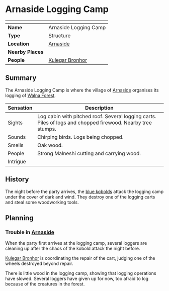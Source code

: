 # Arnaside Logging Camp

| []() | |
| --- | --- |
| **Name** | Arnaside Logging Camp |
| **Type** | Structure |
| **Location** | [Arnaside](../settlements/villages/arnaside.md) |
| **Nearby Places** | |
| **People** | [Kulegar Bronhor](../../characters/kulegar-bronhor.md) |

## Summary

The Arnaside Logging Camp is where the village of [Arnaside](../settlements/villages/arnaside.md) organises its logging of [Walna Forest](../topography/forests/walna-forest.md).

| Sensation | Description |
| ---- | --- |
| Sights | Log cabin with pitched roof. Several logging carts. Piles of logs and chopped firewood. Nearby tree stumps. |
| Sounds | Chirping birds. Logs being chopped. |
| Smells | Oak wood. |
| People | Strong Malneshi cutting and carrying wood. |
| Intrigue | |

## History

The night before the party arrives, the [blue kobolds](../../lineages/blue-kobold.md) attack the logging camp under the cover of dark and wind. They destroy one of the logging carts and steal some woodworking tools.

## Planning

### Trouble in [Arnaside](../settlements/villages/arnaside.md)

When the party first arrives at the logging camp, several loggers are cleaning up after the chaos of the kobold attack the night before.

[Kulegar Bronhor](../../characters/kulegar-bronhor.md) is coordinating the repair of the cart, judging one of the wheels destroyed beyond repair.

There is little wood in the logging camp, showing that logging operations have slowed. Several loggers have given up for now, too afraid to log because of the creatures in the forest.

